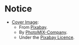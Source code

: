# Notice

- [Cover Image](sar-hn-_-sales-tax-overview-2023-08-28.jpg):
  - From [Pixabay](https://pixabay.com/photos/cash-register-printer-receipt-store-5610295/).
  - By [PhotoMIX-Company](https://pixabay.com/users/photomix-company-1546875/).
  - Under the [Pixabay Licence](https://pixabay.com/service/terms/).
